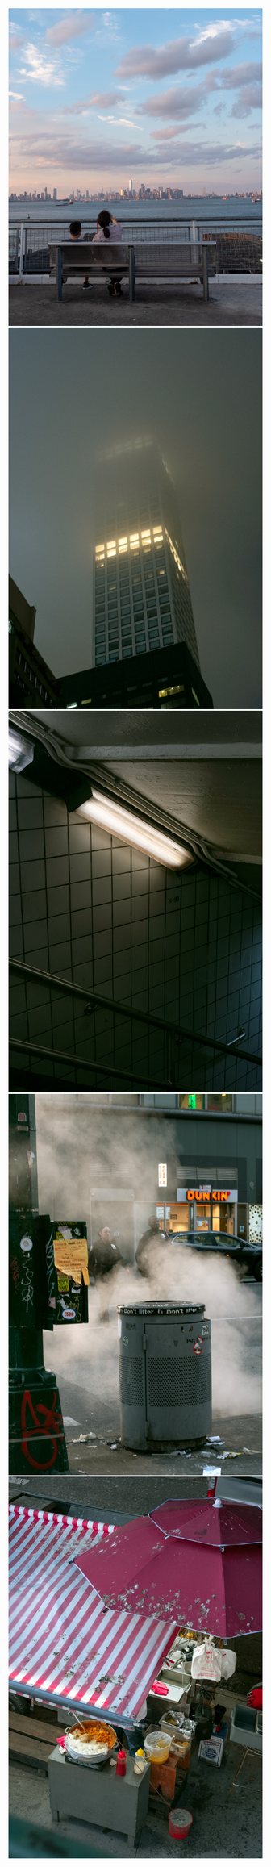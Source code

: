 
<img src="../pics/new york/01.jpg" >

<img src="../pics/new york/02.jpg" >

<img src="../pics/new york/03.jpg" >

<img src="../pics/new york/04.jpg" >

<img src="../pics/new york/05.jpg" >

